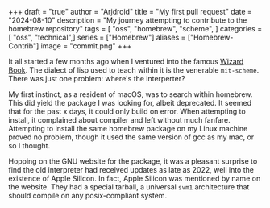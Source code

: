 +++
draft = "true"
author = "Arjdroid"
title = "My first pull request"
date = "2024-08-10"
description = "My journey attempting to contribute to the homebrew repository"
tags = [
    "oss",
    "homebrew",
    "scheme",
]
categories = [
    "oss",
    "technical",]
series = ["Homebrew"]
aliases = ["Homebrew-Contrib"]
image = "commit.png"
+++

It all started a few months ago when I ventured into the famous [Wizard Book](https://mitp-content-server.mit.edu/books/content/sectbyfn/books_pres_0/6515/sicp.zip/index.html). The dialect of lisp used to teach within it is the venerable `mit-scheme`. There was just one problem: where's the interperter?

My first instinct, as a resident of macOS, was to search within homebrew. This did yield the package I was looking for, albeit deprecated. It seemed that for the past x days, it could only build on error. When attempting to install, it complained about compiler and left without much fanfare. Attempting to install the same homebrew package on my Linux machine proved no problem, though it used the same version of gcc as my mac, or so I thought.

Hopping on the GNU website for the package, it was a pleasant surprise to find the old interpreter had received updates as late as 2022, well into the existence of Apple Silicon. In fact, Apple Silicon was mentioned by name on the website. They had a special tarball, a universal `svm1` architecture that should compile on any posix-compliant system.
